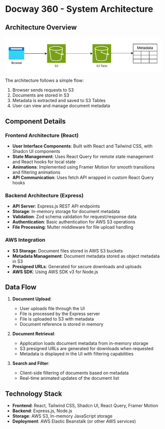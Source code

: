 # Docway 360 - System Architecture

## Architecture Overview

![Architecture Diagram](/client/public/architecture_diagram.png)

The architecture follows a simple flow:
1. Browser sends requests to S3
2. Documents are stored in S3
3. Metadata is extracted and saved to S3 Tables
4. User can view and manage document metadata

## Component Details

### Frontend Architecture (React)
- **User Interface Components**: Built with React and Tailwind CSS, with Shadcn UI components
- **State Management**: Uses React Query for remote state management and React hooks for local state
- **Animations**: Implemented using Framer Motion for smooth transitions and filtering animations
- **API Communication**: Uses fetch API wrapped in custom React Query hooks

### Backend Architecture (Express)
- **API Server**: Express.js REST API endpoints
- **Storage**: In-memory storage for document metadata
- **Validation**: Zod schema validation for request/response data
- **Authentication**: Basic authentication for AWS S3 operations
- **File Processing**: Multer middleware for file upload handling

### AWS Integration
- **S3 Storage**: Document files stored in AWS S3 buckets
- **Metadata Management**: Document metadata stored as object metadata in S3
- **Presigned URLs**: Generated for secure downloads and uploads
- **AWS SDK**: Using AWS SDK v3 for Node.js

## Data Flow

1. **Document Upload**:
   - User uploads file through the UI
   - File is processed by the Express server
   - File is uploaded to S3 with metadata
   - Document reference is stored in memory

2. **Document Retrieval**:
   - Application loads document metadata from in-memory storage
   - S3 presigned URLs are generated for downloads when requested
   - Metadata is displayed in the UI with filtering capabilities

3. **Search and Filter**:
   - Client-side filtering of documents based on metadata
   - Real-time animated updates of the document list

## Technology Stack

- **Frontend**: React, Tailwind CSS, Shadcn UI, React Query, Framer Motion
- **Backend**: Express.js, Node.js
- **Storage**: AWS S3, In-memory JavaScript storage
- **Deployment**: AWS Elastic Beanstalk (or other AWS services)